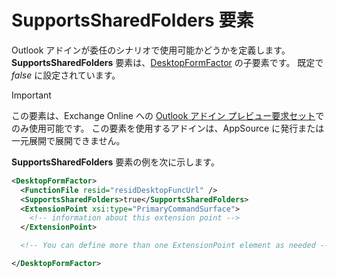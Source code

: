 # <a name="supportssharedfolders-element"></a>SupportsSharedFolders 要素

Outlook アドインが委任のシナリオで使用可能かどうかを定義します。  **SupportsSharedFolders** 要素は、[DesktopFormFactor](desktopformfactor.md) の子要素です。 既定で *false* に設定されています。

> [!IMPORTANT]
> この要素は、Exchange Online への [Outlook アドイン プレビュー要求セット](../objectmodel/preview-requirement-set/outlook-requirement-set-preview.md)でのみ使用可能です。 この要素を使用するアドインは、AppSource に発行または一元展開で展開できません。

**SupportsSharedFolders** 要素の例を次に示します。

```XML
<DesktopFormFactor>
  <FunctionFile resid="residDesktopFuncUrl" />
  <SupportsSharedFolders>true</SupportsSharedFolders>
  <ExtensionPoint xsi:type="PrimaryCommandSurface">
    <!-- information about this extension point -->
  </ExtensionPoint>

  <!-- You can define more than one ExtensionPoint element as needed -->

</DesktopFormFactor>
```
